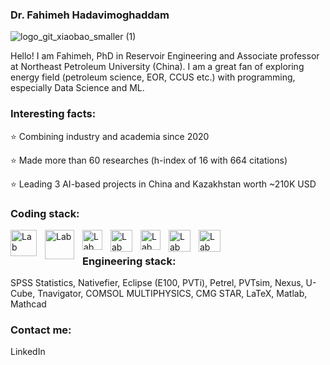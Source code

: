 ### Dr. Fahimeh Hadavimoghaddam 

![logo_git_xiaobao_smaller (1)](https://github.com/Fakhime/Fakhime/assets/86554005/da233a9c-e15e-4866-a530-fa468f90ee1e)

Hello! I am Fahimeh, PhD in Reservoir Engineering and Associate professor at Northeast Petroleum University (China). I am a great fan of exploring energy field (petroleum science, EOR, CCUS etc.) with programming, especially Data Science and ML. 

### Interesting facts:
⭐️ Combining industry and academia since 2020

⭐️ Made more than 60 researches (h-index of 16 with 664 citations)

⭐️ Leading 3 AI-based projects in China and Kazakhstan worth ~210K USD 

### Coding stack:
<img align="left" alt="Lab" width="42px" style="padding-right:10px;" src="https://upload.wikimedia.org/wikipedia/commons/thumb/c/cf/Python_logo_51.svg/1200px-Python_logo_51.svg.png"> 
<img align="left" alt="Lab" width="47px" style="padding-right:10px;" src="https://upload.wikimedia.org/wikipedia/commons/1/1b/R_logo.svg">
<img align="left" alt="Lab" width="32px" style="padding-right:10px;" src="https://raw.githubusercontent.com/isocpp/logos/master/cpp_logo.png">
<img align="left" alt="Lab" width="35px" style="padding-right:10px;" src="https://upload.wikimedia.org/wikipedia/commons/thumb/2/29/Postgresql_elephant.svg/993px-Postgresql_elephant.svg.png">
<img align="left" alt="Lab" width="32px" style="padding-right:10px;" src="https://seeklogo.com/images/H/html5-without-wordmark-color-logo-14D252D878-seeklogo.com.png">
<img align="left" alt="Lab" width="35px" style="padding-right:10px;" src="https://upload.wikimedia.org/wikipedia/commons/thumb/6/62/CSS3_logo.svg/800px-CSS3_logo.svg.png">
<img align="left" alt="Lab" width="35px" style="padding-right:10px;" src="https://upload.wikimedia.org/wikipedia/commons/6/6a/JavaScript-logo.png">
<br /> 

### Engineering stack:
SPSS Statistics, Nativefier, Eclipse (E100, PVTi), Petrel, PVTsim, Nexus, U-Cube, Tnavigator, COMSOL MULTIPHYSICS, CMG STAR, LaTeX, Matlab, Mathcad
<br />

### Contact me:
LinkedIn
